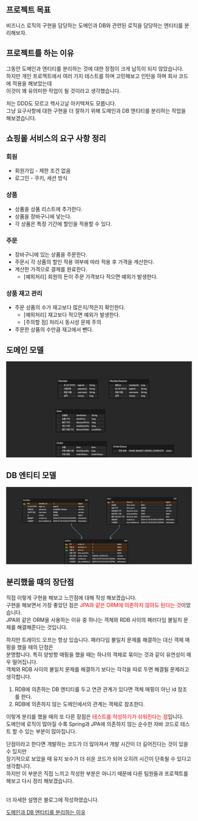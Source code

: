 ## 프로젝트 목표

비즈니스 로직의 구현을 담당하는 도메인과 DB와 관련된 로직을 담당하는 엔티티를 분리해보자.         

## 프로젝트를 하는 이유

그동안 도메인과 엔티티를 분리하는 것에 대한 장점이 크게 납득이 되지 않았습니다.     
하지만 개인 프로젝트에서 여러 가지 테스트를 하며 고민해보고 인턴을 하며 회사 코드에 적용을 해보았는데     
이것이 꽤 유의미한 작업이 될 것이라고 생각했습니다.     

저는 DDD도 모르고 헥사고날 아키텍쳐도 모릅니다.      
그냥 요구사항에 대한 구현을 더 잘하기 위해 도메인과 DB 엔티티를 분리하는 작업을 해보겠습니다.    

## 쇼핑몰 서비스의 요구 사항 정리

### 회원

- 회원가입 - 제한 조건 없음
- 로그인 - 쿠키, 세션 방식

### 상품

- 상품을 상품 리스트에 추가한다.
- 상품을 장바구니에 넣는다.
- 각 상품은 특정 기간에 할인을 적용할 수 있다.

### 주문 

- 장바구니에 있는 상품을 주문한다.
- 주문시 각 상품의 할인 적용 여부에 따라 적용 후 가격을 계산한다.
- 계산한 가격으로 결제를 완료한다.
  - [예외처리] 회원의 돈이 주문 가격보다 적으면 예외가 발생한다.

### 상품 재고 관리

- 주문 상품의 수가 재고보다 많은지/적은지 확인한다.
  - [예외처리] 재고보다 적으면 예외가 발생한다.
  - [주의할 점] 처리시 동시성 문제 주의
- 주문한 상품의 수만큼 재고에서 뺀다.

## 도메인 모델

<img src="docs/Domain-Model.png" width="800">

## DB 엔티티 모델

<img src="docs/DB-Entity-Model.png" width="800">

## 분리했을 때의 장단점

직접 이렇게 구현을 해보고 느낀점에 대해 작성 해보겠습니다.     
구현을 해보면서 가장 좋았던 점은 <span style="color: red">JPA와 같은 ORM에 의존하지 않아도 된다는 것</span>이었습니다.    
JPA와 같은 ORM을 사용하는 이유 중 하나는 객체와 RDB 사이의 패러다임 불일치 문제를 해결해준다는 것입니다.    

하지만 트레이드 오프는 항상 있습니다. 패러다임 불일치 문제를 해결하는 대신 객체 매핑을 했을 때의 단점은   
분명합니다. 특히 양방향 매핑을 했을 때는 하나의 객체로 묶이는 것과 같이 유연성이 매우 떨어집니다.   
객체와 RDB 사이의 불일치 문제를 해결하기 보다는 각각을 따로 두면 해결될 문제라고 생각합니다.  

1. RDB에 의존하는 DB 엔티티를 두고 연관 관계가 있다면 객체 매핑이 아닌 id 참조를 한다.   
2. RDB에 의존하지 않는 도메인에서의 관계는 객체로 참조한다.   

이렇게 분리를 했을 때의 또 다른 장점은 <span style="color: red">테스트를 작성하기가 쉬워진다는 점</span>입니다.     
도메인에 로직이 많아질 수록 Spring과 JPA에 의존하지 않는 순수한 자바 코드로 테스트 할 수 있는 부분이 많아집니다.    

단점이라고 한다면 개발하는 코드가 더 많아져서 개발 시간이 더 길어진다는 것이 있을 수 있지만   
장기적으로 보았을 때 유지 보수가 더 쉬운 코드가 되어 오히려 시간이 단축될 수 있다고 생각합니다.    
하지만 이 부분은 직접 느끼고 작성한 부분은 아니기 때문에 다른 팀원들과 프로젝트를 해보고 다시 정리 해보겠습니다.     

<br>     
더 자세한 설명은 블로그에 작성하였습니다.  

[도메인과 DB 엔티티를 분리하는 이유](https://320hwany.tistory.com/110)     